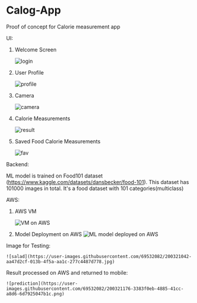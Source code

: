 # Calog-App
Proof of concept for Calorie measurement app

UI:
1. Welcome Screen

    ![login](https://user-images.githubusercontent.com/69532082/200303629-2eb609c7-3f53-44a4-abbd-2782d301b70a.png)

2. User Profile

    ![profile](https://user-images.githubusercontent.com/69532082/200303659-7c6acdfb-3be8-4513-b692-f5051a13f118.png)

3. Camera

    ![camera](https://user-images.githubusercontent.com/69532082/200303664-86241b37-34b7-4bca-b19d-42e8616ab232.png)

4. Calorie Measurements

    ![result](https://user-images.githubusercontent.com/69532082/200303686-7d72ccd9-d34c-4bc3-9a60-3249c62b18ac.png)

5. Saved Food Calorie Measurements

    ![fav](https://user-images.githubusercontent.com/69532082/200303697-6caaa8ad-effa-41f3-afde-f96dcd001b24.png)


Backend:

ML model is trained on Food101 dataset (https://www.kaggle.com/datasets/dansbecker/food-101). This dataset has 101000 images in total. It's a food dataset with 101 categories(multiclass)

AWS:
1. AWS VM

    ![VM on AWS](https://user-images.githubusercontent.com/69532082/200314321-a3f8bbbe-0bb2-4f3e-a000-0a67cd4bebd3.jpg)

2. Model Deployment on AWS
    ![ML model deployed on AWS](https://user-images.githubusercontent.com/69532082/200314244-80f03b4b-025b-466c-9aeb-892d1f22e848.jpg)
    
Image for Testing:

    ![salad](https://user-images.githubusercontent.com/69532082/200321042-aa47d2cf-013b-4f5a-aa1c-277c4487d778.jpg)

Result processed on AWS and returned to mobile:

    ![prediction](https://user-images.githubusercontent.com/69532082/200321176-3383f0eb-4885-41cc-a8d6-6d7925047b1c.png)





